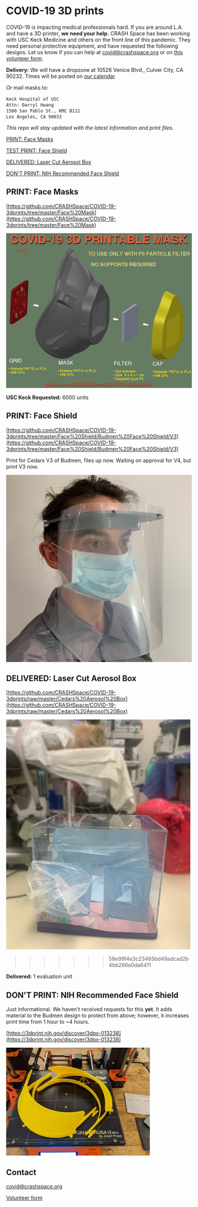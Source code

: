 # COVID-19 3D prints

COVID-19 is impacting medical professionals hard. If you are around L.A. and have a 3D printer, **we need your help.** CRASH Space has been working with USC Keck Medicine and others on the front line of this pandemic. They need personal protective equipment, and have requested the following designs. Let us know if you can help at covid@crashspace.org or on [this volunteer form](https://docs.google.com/forms/d/e/1FAIpQLSczant_0pGT0tIEJhOTPQsQpFoTAtQAkubEGK8ArdoSDPgAVQ/viewform).

**Delivery:** We will have a dropzone at 10526 Venice Blvd., Culver City, CA 90232. Times will be posted on [our calendar](https://calendar.google.com/calendar/embed?src=crashspacela@gmail.com&ctz=America/Los_Angeles). 

*Or* mail masks to:
```
Keck Hospital of USC
Attn: Darryl Hwang
1500 San Pablo St., KMC B112
Los Angeles, CA 90033
```

*This repo will stay updated with the latest information and print files.*

[PRINT: Face Masks](#print-face-masks)

[TEST PRINT: Face Shield](#test-print-face-shield)

[DELIVERED: Laser Cut Aerosol Box](#delivered-laser-cut-aerosol-box)

[DON'T PRINT: NIH Recommended Face Shield](#dont-print-nih-recommended-face-shield)

## PRINT: Face Masks
[https://github.com/CRASHSpace/COVID-19-3dprints/tree/master/Face%20Mask](https://github.com/CRASHSpace/COVID-19-3dprints/tree/master/Face%20Mask)

![Face Mask Assembly](https://raw.githubusercontent.com/CRASHSpace/COVID-19-3dprints/master/images/facemask_USCV2-render_small.png)

**USC Keck Requested:** 6000 units

## PRINT: Face Shield
[https://github.com/CRASHSpace/COVID-19-3dprints/tree/master/Face%20Shield/Budmen%20Face%20Shield/V3](https://github.com/CRASHSpace/COVID-19-3dprints/tree/master/Face%20Shield/Budmen%20Face%20Shield/V3)

Print for Cedars V3 of Budmen, files up now. Waiting on approval for V4, but print V3 now.

![Face shield](https://raw.githubusercontent.com/CRASHSpace/COVID-19-3dprints/master/images/budmenfaceshieldv3.png)

## DELIVERED: Laser Cut Aerosol Box
[https://github.com/CRASHSpace/COVID-19-3dprints/raw/master/Cedars%20Aerosol%20Box](https://github.com/CRASHSpace/COVID-19-3dprints/raw/master/Cedars%20Aerosol%20Box)

![Cedars Aerosol Box](https://raw.githubusercontent.com/CRASHSpace/COVID-19-3dprints/master/images/aerosolbox-inField_small.jpg)
>>>>>>> 58e99f4e3c23465bd49adcad2b4bb266e0da6411

**Delivered:** 1 evaluation unit


## DON'T PRINT: NIH Recommended Face Shield
Just informational. We haven't received requests for this **yet**. It adds material to the Budmen design to protect from above; however, it increases print time from 1 hour to ~4 hours.

[https://3dprint.nih.gov/discover/3dpx-013238](https://3dprint.nih.gov/discover/3dpx-013238)

![NIH Face Shield](https://raw.githubusercontent.com/CRASHSpace/COVID-19-3dprints/master/images/facemask_NIH_DtM-v3.0-print.jpg)


## Contact
covid@crashspace.org

[Volunteer form](https://docs.google.com/forms/d/e/1FAIpQLSczant_0pGT0tIEJhOTPQsQpFoTAtQAkubEGK8ArdoSDPgAVQ/viewform)
